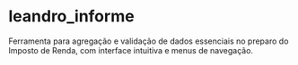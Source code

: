 # leandro_informe
Ferramenta para agregação e validação de dados essenciais no preparo do Imposto de Renda, com interface intuitiva e menus de navegação.
